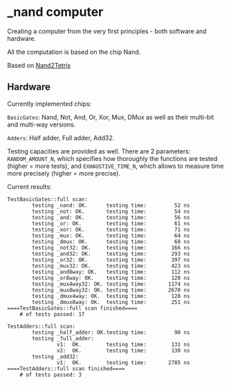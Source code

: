# _nand computer
Creating a computer from the very first principles - both software and hardware. <p>
All the computation is based on the chip Nand. <p>
Based on [Nand2Tetris](https://www.nand2tetris.org/) <p>

## Hardware
Currently implemented chips: <p>
`BasicGates`: Nand, Not, And, Or, Xor, Mux, DMux as well as their multi-bit and multi-way versions.<p>
`Adders`: Half adder, Full adder, Add32.

Testing capacities are provided as well.
There are 2 parameters: `RANDOM_AMOUNT_N`, which specifies how thoroughly the functions are tested (higher = more tests),
and `EXHAUSTIVE_TIME_N`, which allows to measure time more precisely (higher = more precise).<p>

Current results: <p>
```
TestBasicGates::full scan:
        testing _nand: OK.      testing time:         52 ns
        testing _not: OK.       testing time:         54 ns
        testing _and: OK.       testing time:         56 ns
        testing _or: OK.        testing time:         61 ns
        testing _xor: OK.       testing time:         71 ns
        testing _mux: OK.       testing time:         64 ns
        testing _dmux: OK.      testing time:         68 ns
        testing _not32: OK.     testing time:        166 ns
        testing _and32: OK.     testing time:        293 ns
        testing _or32: OK.      testing time:        397 ns
        testing _mux32: OK.     testing time:        423 ns
        testing _and8way: OK.   testing time:        112 ns
        testing _or8way: OK.    testing time:        120 ns
        testing _mux4way32: OK. testing time:       1174 ns
        testing _mux8way32: OK. testing time:       2670 ns
        testing _dmux4way: OK.  testing time:        128 ns
        testing _dmux8way: OK.  testing time:        251 ns
====TestBasicGates::full scan finished====
    # of tests passed: 17
```
```
TestAdders::full scan:
        testing _half_adder: OK.testing time:         90 ns
        testing _full_adder:
                v1:  OK.        testing time:        131 ns
                v2:  OK.        testing time:        130 ns
        testing _add32:
                v1:  OK.        testing time:       2785 ns
====TestAdders::full scan finished====
    # of tests passed: 3
```
